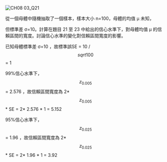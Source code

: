 ![CH08 03_Q21](https://github.com/user-attachments/assets/1f7600a6-61b2-4303-8fa9-705f6ce20578)

從一個母體中隨機抽取了一個樣本，樣本大小 n=100，母體的均值 μ 未知，

但標準差 σ=10。計算在題目 21 至 23 中給出的信心水準下，對母體均值 μ 的信賴區間的寬度。討論信心水準的變化對信賴區間寬度的影響。

已知母體標準差 σ=10 ，故標準誤SE = 10 / $$sqrt{100}$$ = 1

99%信心水準下， $$z_{0.005}$$ = 2.576 ，故信賴區間寬度為 2* $$z_{0.005}$$ * SE = 2* 2.576 * 1 = 5.152

95%信心水準下， $$z_{0.025}$$ = 1.96 ，故信賴區間寬度為 2* $$z_{0.025}$$ * SE = 2* 1.96 * 1 = 3.92
